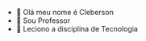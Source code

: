 - 👋 Olá meu nome é Cleberson
- 👀 Sou Professor
- 🌱 Leciono a disciplina de Tecnologia


<!---
ProfCleberson/ProfCleberson is a ✨ special ✨ repository because its `README.md` (this file) appears on your GitHub profile.
You can click the Preview link to take a look at your changes.
--->
